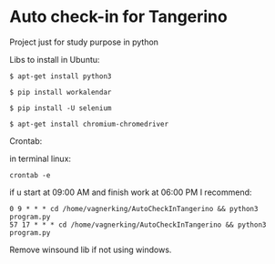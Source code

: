 # Auto check-in for Tangerino
 Project just for study purpose in python


Libs to install in Ubuntu:

```
$ apt-get install python3
```
```
$ pip install workalendar
```
```
$ pip install -U selenium
```
```
$ apt-get install chromium-chromedriver
```



Crontab:

in terminal linux:
```
crontab -e
```

if u start at 09:00 AM
and finish work at 06:00 PM
I recommend: 
```
0 9 * * * cd /home/vagnerking/AutoCheckInTangerino && python3 program.py
57 17 * * * cd /home/vagnerking/AutoCheckInTangerino && python3 program.py
```






Remove winsound lib if not using windows.

